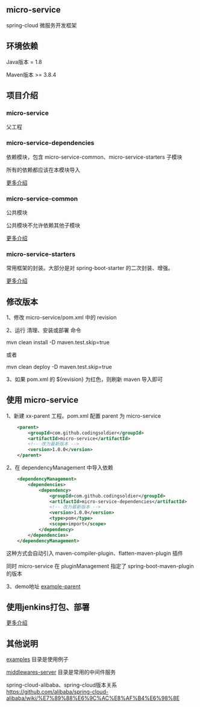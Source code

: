 ## micro-service
spring-cloud 微服务开发框架

## 环境依赖
Java版本 = 1.8

Maven版本 >= 3.8.4

## 项目介绍

### micro-service
父工程

### micro-service-dependencies
依赖模块，包含 micro-service-common、micro-service-starters 子模块

所有的依赖都应该在本模块导入

[更多介绍](./micro-service-dependencies/README.md)

### micro-service-common
公共模块

公共模块不允许依赖其他子模块

[更多介绍](./micro-service-common/README.md)

### micro-service-starters
常用框架的封装。大部分是对 spring-boot-starter 的二次封装、增强。

[更多介绍](./micro-service-starters/README.md)

## 修改版本
1、修改 micro-service/pom.xml 中的 revision

2、运行 清理、安装或部署 命令

mvn clean install -D maven.test.skip=true

或者

mvn clean deploy -D maven.test.skip=true

3、如果 pom.xml 的 <version>${revision}</version> 为红色，则刷新 maven 导入即可

## 使用 micro-service

1、新建 xx-parent 工程。pom.xml 配置 parent 为 micro-service
```xml
    <parent>
        <groupId>com.github.codingsoldier</groupId>
        <artifactId>micro-service</artifactId>
        <!-- 改为最新版本 -->
        <version>1.0.0</version>
    </parent>
```
2、在 dependencyManagement 中导入依赖
```xml
    <dependencyManagement>
        <dependencies>
            <dependency>
                <groupId>com.github.codingsoldier</groupId>
                <artifactId>micro-service-dependencies</artifactId>
                <!-- 改为最新版本 -->
                <version>1.0.0</version>
                <type>pom</type>
                <scope>import</scope>
            </dependency>
        </dependencies>
    </dependencyManagement>
```

这种方式会自动引入 maven-compiler-plugin、flatten-maven-plugin 插件

同时 micro-service 在 pluginManagement 指定了 spring-boot-maven-plugin
的版本

3、demo地址 [example-parent](./examples/example-parent)

## 使用jenkins打包、部署
[更多介绍](https://gitee.com/CodingSoldier/cicd)

## 其他说明

[examples](./examples) 目录是使用例子

[middlewares-server](./middlewares-server) 目录是常用的中间件服务

spring-cloud-alibaba、spring-cloud版本关系 https://github.com/alibaba/spring-cloud-alibaba/wiki/%E7%89%88%E6%9C%AC%E8%AF%B4%E6%98%8E

